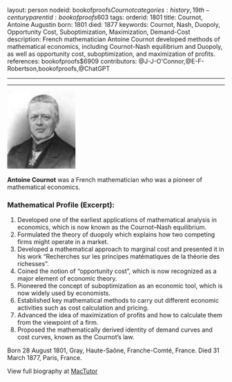 layout: person
nodeid: bookofproofs$Cournot
categories: history,19th-century
parentid: bookofproofs$603
tags: 
orderid: 1801
title: Cournot, Antoine Augustin
born: 1801
died: 1877
keywords: Cournot, Nash, Duopoly, Opportunity Cost, Suboptimization, Maximization, Demand-Cost
description: French mathematician Antoine Cournot developed methods of mathematical economics, including Cournot-Nash equilibrium and Duopoly, as well as opportunity cost, suboptimization, and maximization of profits.
references: bookofproofs$6909
contributors: @J-J-O'Connor,@E-F-Robertson,bookofproofs,@ChatGPT

---



---

![Cournot.jpg](https://github.com/bookofproofs/bookofproofs.github.io/blob/main/_sources/_assets/images/portraits/Cournot.jpg?raw=true)

**Antoine Cournot** was a French mathematician who was a pioneer of mathematical economics.

### Mathematical Profile (Excerpt):
1. Developed one of the earliest applications of mathematical analysis in economics, which is now known as the Cournot–Nash equilibrium.
2. Formulated the theory of duopoly which explains how two competing firms might operate in a market.
3. Developed a mathematical approach to marginal cost and presented it in his work “Recherches sur les principes matématiques de la théorie des richesses”.
4. Coined the notion of “opportunity cost”, which is now recognized as a major element of economic theory.
5. Pioneered the concept of suboptimization as an economic tool, which is now widely used by economists.
6. Established key mathematical methods to carry out different economic activities such as cost calculation and pricing.
7. Advanced the idea of maximization of profits and how to calculate them from the viewpoint of a firm.
8. Proposed the mathematically derived identity of demand curves and cost curves, known as the Cournot’s law.

Born 28 August 1801, Gray, Haute-Saône, Franche-Comté, France. Died 31 March 1877, Paris, France.

View full biography at [MacTutor](https://mathshistory.st-andrews.ac.uk/Biographies/Cournot/)
